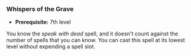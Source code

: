 ### Whispers of the Grave
- **Prerequisite:** 7th level

You know the *speak with dead* spell, and it doesn't count against the number of spells that you can know.
You can cast this spell at its lowest level without expending a spell slot.
